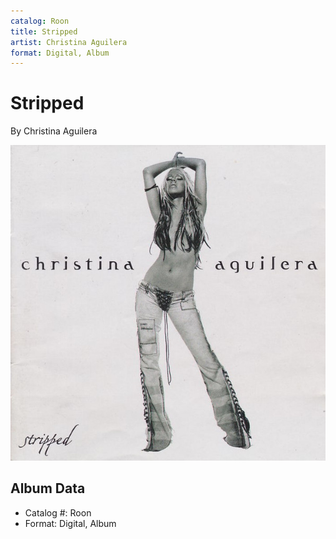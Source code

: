 ```yaml
---
catalog: Roon
title: Stripped
artist: Christina Aguilera
format: Digital, Album
---
```


# Stripped

By Christina Aguilera

![](../../assets/albumcovers/Christina_Aguilera-Stripped.png)

## Album Data

- Catalog #: Roon
- Format: Digital, Album

